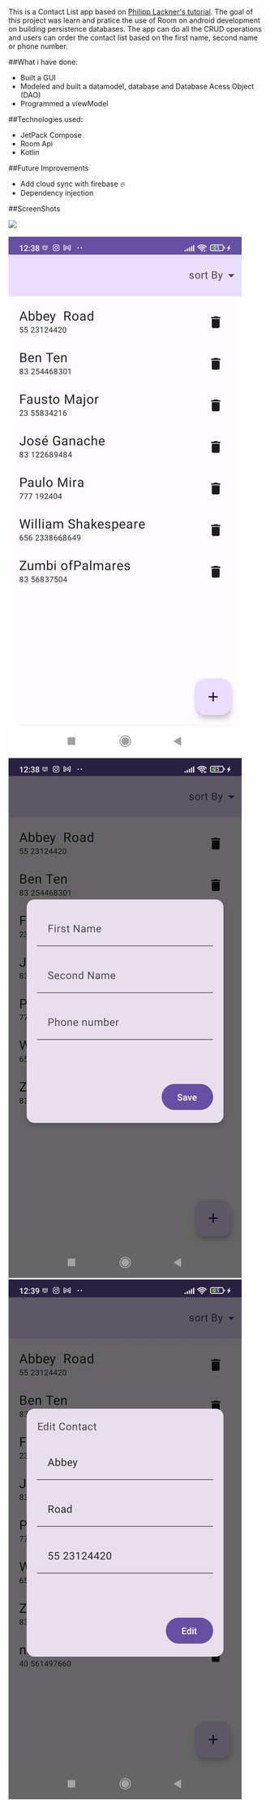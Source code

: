 
This is a Contact List app based on [Philipp Lackner's tutorial](https://www.youtube.com/watch?v=bOd3wO0uFr8).
The goal of this project was learn and pratice the use of Room on android development on building persistence databases. The app can do all the CRUD operations and users can order the contact list based on the first name, second name or phone number.  

##What i have done:
- Built a GUI
- Modeled and built a datamodel, database and Database Acess Object (DAO)
- Programmed a viewModel

##Technologies used:
- JetPack Compose
- Room Api
- Kotlin

##Future Improvements
- Add cloud sync with firebase 🔥
- Dependency injection

##ScreenShots

![](./screenShots/demonstração.gif)

![](./screenShots/geral.jpg)
![](./screenShots/addContato.jpg)
![](./screenShots/editContato.jpg)
